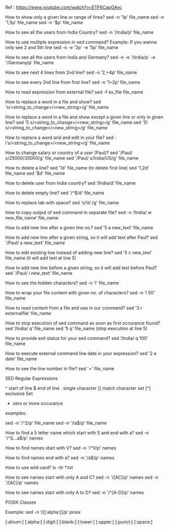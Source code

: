 Ref : https://www.youtube.com/watch?v=ETF6CapGAvc

How to show only a given line or range of lines?
sed -n '1p' file_name
sed -n '1,5p' file_name
sed -n '$p' file_name

How to see all the users from India Country?
sed -n '/India/p' file_name

How to use multiple expression in sed command?
Example: If you wanna only see 2 and 5th line
sed -n -e '2p' -e '5p' file_name

How to see all the users from India and Germany?
sed -n -e '/India/p' -e '/Germany/p' file_name

How to see next 4 lines from 2nd line?
sed -n ‘2,+4p’ file_name

How to see every 2nd line from first line?
sed -n ‘1~2p’ file_name

How to read expression from external file?
sed -f ex_file file_name

How to replace a word in a file and show?
sed 's/<string_to_change>/<new_string>/g' file_name

How to replace a word in a file and show except a given line or only in given line?
sed '5 s/<string_to_change>/<new_string>/g' file_name
sed '5! s/<string_to_change>/<new_string>/g' file_name

How to replace a word and and edit in your file?
sed -i's/<string_to_change>/<new_string>/g' file_name

How to change salary or country of a user (Paul)?
sed '/Paul/ s/25000/35000/g' file_name
sed '/Paul/ s/India/US/g' file_name

How to delete a line?
sed '1d' file_name                                    (to delete first line)
sed '1,2d' file_name
sed '$d' file_name

How to delete user from India country?
sed ‘/India/d’ file_name

How to delete empty line?
sed '/^$/d' file_name

How to replace tab with space?
sed 's/\t/ /g' file_name

How to copy output of sed command in separate file?
sed -n ‘/India/ w new_file_name’ file_name

How to add new line after a given line no.?
sed '5 a new_text' file_name

How to add new line after a given string, so it will add text after Paul?
sed '/Paul/ a new_text' file_name

How to edit existing line instead of adding new line?
sed '5 c new_text' file_name (it will add text at line 5)

How to add new line before a given string, so it will add text before Paul?
sed '/Paul/ i new_text' file_name

How to see the hidden characters?
sed -n 'l' file_name

How to wrap your file content with given no. of characters?
sed -n 'l 50' file_name

How to read content from a file and use in our command?
sed '3 r externalfile' file_name

How to stop execution of sed command as soon as first occurance found?
sed ‘/India/ q’ file_name
sed ‘5 q’ file_name  (stop execution at line 5)

How to provide exit status for your sed command?
sed ‘/India/ q 100’ file_name

How to execute external command line date in your expression?
sed '2 e date' file_name

How to see the line number in file?
sed '=' file_name

SED Regular Expressions

^   start of line
$   end of line
.   single character
[]  match character set
[^] exclusive Set 
*   zero or more occurance

examples:

sed -n '/^2/p' file_name
sed -n '/ia$/p' file_name

How to find a 5 letter name which start with S and end with a?
sed -n '/^S...a$/p' names

How to find names start with V?
sed -n '/^V/p' names

How to find names end with a?
sed -n '/a$/p' names

How to use wild card?
ls -ltr *.txt

How to see names start with only A and C?
sed -n '/[AC]/p' names
sed -n '/[AC]/p' names


How to see names start with only A to D?
sed -n '/^[A-D]/p' names

POSIX Classes

Example: sed -n ‘/[[:alpha:]]/p’ posix

[:alnum:]
[:alpha:]
[:digit:]
[:blank:]
[:lower:]
[:upper:]
[:punct:]
[:space:]